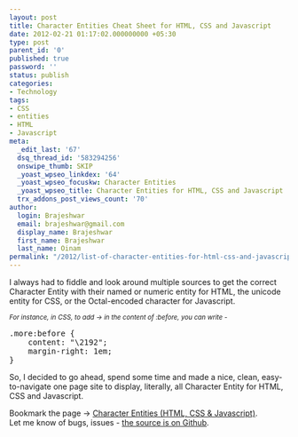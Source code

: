 ```yaml
---
layout: post
title: Character Entities Cheat Sheet for HTML, CSS and Javascript
date: 2012-02-21 01:17:02.000000000 +05:30
type: post
parent_id: '0'
published: true
password: ''
status: publish
categories:
- Technology
tags:
- CSS
- entities
- HTML
- Javascript
meta:
  _edit_last: '67'
  dsq_thread_id: '583294256'
  onswipe_thumb: SKIP
  _yoast_wpseo_linkdex: '64'
  _yoast_wpseo_focuskw: Character Entities
  _yoast_wpseo_title: Character Entities for HTML, CSS and Javascript
  trx_addons_post_views_count: '70'
author:
  login: Brajeshwar
  email: brajeshwar@gmail.com
  display_name: Brajeshwar
  first_name: Brajeshwar
  last_name: Oinam
permalink: "/2012/list-of-character-entities-for-html-css-and-javascript/"
---
```

<p>I always had to fiddle and look around multiple sources to get the correct Character Entity with their named or numeric entity for HTML, the unicode entity for CSS, or the Octal-encoded character for Javascript.</p>
<p><small><em>For instance, in CSS, to add &rarr; in the content of :before, you can write -</em></small></p>
<pre class="prettyprint linenums">
.more:before {
	content: "\2192";
	margin-right: 1em;
}
</pre>
<p>So, I decided to go ahead, spend some time and made a nice, clean, easy-to-navigate one page site to display, literally, all Character Entity for HTML, CSS and Javascript.</p>
<p>Bookmark the page &rarr; <a href="http://brajeshwar.github.io/entities/">Character Entities (HTML, CSS & Javascript)</a>.<br />
Let me know of bugs, issues - <a href="https://github.com/brajeshwar/entities">the source is on Github</a>.</p>
